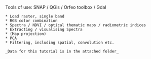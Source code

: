 Tools of use:  SNAP / QGis / Orfeo toolbox / Gdal

    * Load raster, single band
    * RGB color combination
    * Spectra / NDVI / optical thematic maps / radiometric indices
    * Extracting / visualising Spectra 
    * (Map projection)
    * PCA
    * Filtering, including spatial, convolution etc.
    
    _Data for this tutorial is in the attached folder_
    

